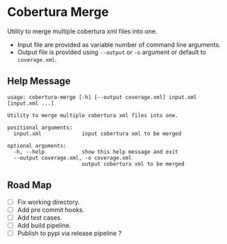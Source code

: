 # Cobertura Merge

Utility to merge multiple cobertura xml files into one.

- Input file are provided as variable number of command line arguments.
- Output file is provided using `--output` or `-o` argument or default to `coverage.xml`.

## Help Message

```
usage: cobertura-merge [-h] [--output coverage.xml] input.xml [input.xml ...]

Utility to merge multiple cobertura xml files into one.

positional arguments:
  input.xml             input cobertura xml to be merged

optional arguments:
  -h, --help            show this help message and exit
  --output coverage.xml, -o coverage.xml
                        output cobertura xml to be merged
```

## Road Map

- [ ] Fix working directory.
- [ ] Add pre commit hooks.
- [ ] Add test cases.
- [ ] Add build pipeline.
- [ ] Publish to pypi via release pipeline ?
